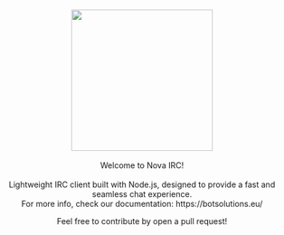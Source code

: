<p align="center">
 <br>
 <img width="250" src="https://botsolutions.eu/assets/img/novairc/novamain1.png">
 <br><br>
 Welcome to Nova IRC!<br><br>
 Lightweight IRC client built with Node.js, designed to provide a fast and seamless chat experience.<br>
 For more info, check our documentation: https://botsolutions.eu/
</p>

<p align="center">
Feel free to contribute by open a pull request!
</p><br><br>
